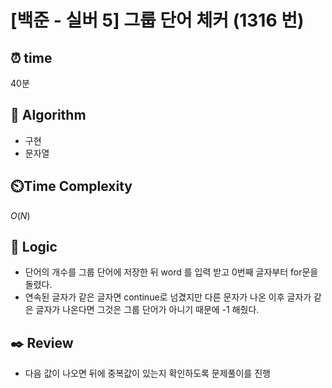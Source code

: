 # [백준 - 실버 5] 그룹 단어 체커 (1316 번)

## ⏰  **time**

40분

## :pushpin: **Algorithm**

- 구현
- 문자열

## ⏲️**Time Complexity**

$O(N)$

## :round_pushpin: **Logic**

- 단어의 개수를 그룹 단어에 저장한 뒤 word 를 입력 받고 0번째 글자부터 for문을 돌렸다. 
- 연속된 글자가 같은 글자면 continue로 넘겼지만 다른 문자가 나온 이후 글자가 같은 글자가 나온다면 그것은 그룹 단어가 아니기 때문에 -1 해줬다.


## :black_nib: **Review**

- 다음 값이 나오면 뒤에 중복값이 있는지 확인하도록 문제풀이를 진행